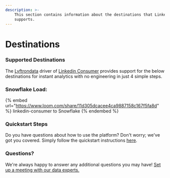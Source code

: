 ```yaml
---
description: >-
    This section contains information about the destinations that Linkedin Consumer
    supports.
---
```


# Destinations

### Supported Destinations

The [Lyftrondata](https://www.lyftrondata.com/) driver of [Linkedin Consumer](https://www.lyftrondata.com/integration/linkedin-consumer/) provides support for the below destinations for instant analytics with no engineering in just 4 simple steps.

### Snowflake Load:

{% embed url="https://www.loom.com/share/11d305dcacee4ca9887158c167f5fa8d" %}
linkedin-consumer to Snowflake
{% endembed %}

### Quickstart Steps

Do you have questions about how to use the platform? Don't worry; we've got you covered. Simply follow the quickstart instructions [here](../../../quickstart-steps.md).

### Questions? <a href="#questions" id="questions"></a>

We're always happy to answer any additional questions you may have! [Set up a meeting with our data experts.](https://www.lyftrondata.com/book-a-meeting/)
